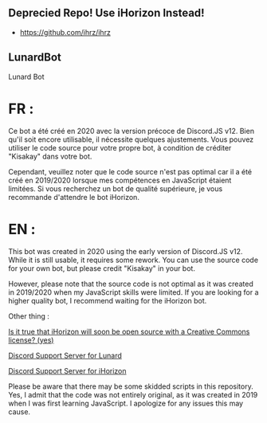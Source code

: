 ## Deprecied Repo! Use iHorizon Instead!
- https://github.com/ihrz/ihrz

## LunardBot
Lunard Bot

# FR :
Ce bot a été créé en 2020 avec la version précoce de Discord.JS v12. Bien qu'il soit encore utilisable, il nécessite quelques ajustements. Vous pouvez utiliser le code source pour votre propre bot, à condition de créditer "Kisakay" dans votre bot.

Cependant, veuillez noter que le code source n'est pas optimal car il a été créé en 2019/2020 lorsque mes compétences en JavaScript étaient limitées. Si vous recherchez un bot de qualité supérieure, je vous recommande d'attendre le bot iHorizon.

# EN :
This bot was created in 2020 using the early version of Discord.JS v12. While it is still usable, it requires some rework. You can use the source code for your own bot, but please credit "Kisakay" in your bot.

However, please note that the source code is not optimal as it was created in 2019/2020 when my JavaScript skills were limited. If you are looking for a higher quality bot, I recommend waiting for the iHorizon bot.

Other thing :

[Is it true that iHorizon will soon be open source with a Creative Commons license? (yes)](http://discord.ihorizon.me)

[Discord Support Server for Lunard](https://discord.gg/Ubsy7dxNXj) 

[Discord Support Server for iHorizon](https://discord.gg/Ubsy7dxNXj)

Please be aware that there may be some skidded scripts in this repository. 
Yes, 
I admit that the code was not entirely original, as it was created in 2019 when I was first learning JavaScript. 
I apologize for any issues this may cause.
